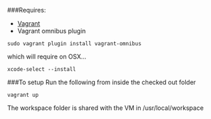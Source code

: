 ###Requires:

* [Vagrant](https://www.vagrantup.com/)
* Vagrant omnibus plugin
```terminal
sudo vagrant plugin install vagrant-omnibus
```
which will require on OSX...
```terminal
xcode-select --install
```

###To setup
Run the following from inside the checked out folder
```terminal
vagrant up 
```

The workspace folder is shared with the VM in /usr/local/workspace
